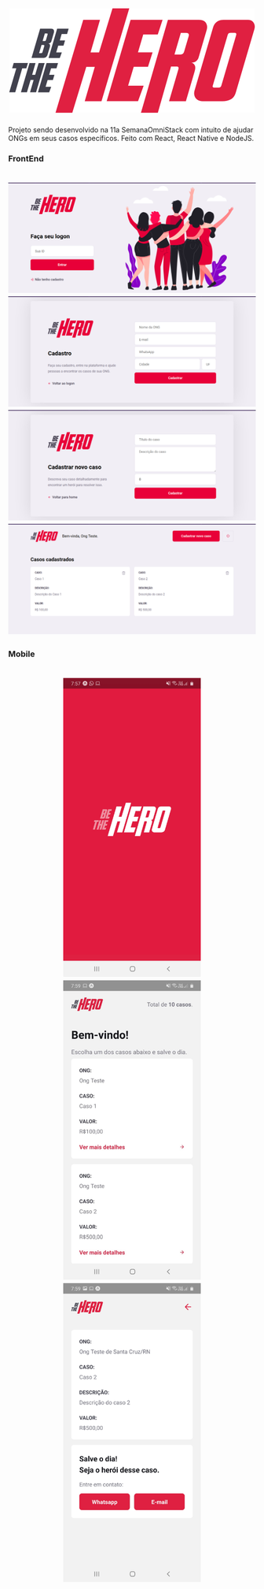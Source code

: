 <h1 align="center">
  <img display="inline-block" src="/frontend/src/assets/logo.svg"> 
</h1>
Projeto sendo desenvolvido na 11a SemanaOmniStack com intuito de ajudar ONGs em seus casos específicos. Feito com React, React Native e NodeJS.

### FrontEnd
<h1 align="center">
  <img display="inline-block" src="/img/frontend/logon.png">
  <img display="inline-block" src="/img/frontend/register.png">
  <img display="inline-block" src="/img/frontend/incidents.png">
  <img display="inline-block" src="/img/frontend/profile.png">
</h1>

### Mobile
<h1 align="center">
  <img display="inline-block" src="/img/mobile/loading.jpeg" width="280">
  <img display="inline-block" src="/img/mobile/dashboard.jpeg" width="280">
  <img display="inline-block" src="/img/mobile/details.jpeg" width="280">
</h1>
